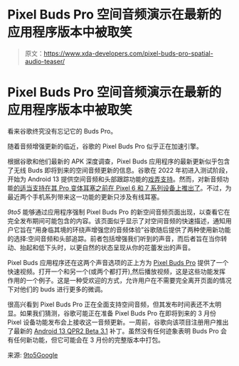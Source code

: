 # Pixel Buds Pro 空间音频演示在最新的应用程序版本中被取笑

> 原文：<https://www.xda-developers.com/pixel-buds-pro-spatial-audio-teaser/>

# Pixel Buds Pro 空间音频演示在最新的应用程序版本中被取笑

看来谷歌终究没有忘记它的 Buds Pro。

随着音频增强更新的临近，谷歌的 Pixel Buds Pro 似乎正在加速引擎。

根据谷歌和他们最新的 APK 深度调查，Pixel Buds 应用程序的最新更新似乎包含了无线 Buds 即将到来的空间音频更新的信息。谷歌在 2022 年初进入测试阶段，开始为 Android 13 提供空间音频和头部跟踪功能的[戏弄支持](https://www.xda-developers.com/android-13-support-spatial-audio-head-tracking/)。然而，对新音频功能[的适当支持在其 Pro 变体耳塞之前在 Pixel 6 和 7 系列设备上推出了](https://www.xda-developers.com/pixel-7-pro-pixel-6-pro-spatial-audio-update/)。不过，为最近两个手机系列带来这一功能的更新只涉及有线耳塞。

*9to5* 能够通过应用程序强制 Pixel Buds Pro 的新空间音频页面出现，以查看它在完全发布期间可能包含的内容。该页面似乎显示了对空间音频的快速描述，通知用户它旨在“用身临其境的环绕声增强您的音频体验”谷歌随后提供了两种使用新功能的选择:空间音频和头部追踪。前者包括增强我们听到的声音，而后者旨在当你转动、抬起和低下头时，以更自然的状态呈现从你的花蕾发出的声音。

Pixel Buds 应用程序还在这两个声音选项的正上方为 [Pixel Buds Pro](https://www.xda-developers.com/google-pixel-buds-pro-review/) 提供了一个快速视频。打开一个和另一个(或两个都打开),然后播放视频，这是这些功能发挥作用的一个例子。这是一种受欢迎的方式，允许用户在不需要完全离开页面的情况下对他们的 buds 进行更多的微调。

很高兴看到 Pixel Buds Pro 正在全面支持空间音频，但其发布时间表还不太明显。如果我们猜测，谷歌可能正在准备 Pixel Buds Pro 在即将到来的 3 月份 Pixel 设备功能发布会上接收这一音频更新。一周前，谷歌向该项目注册用户推出了最新的 [Android 13 QPR2 Beta 3.1](https://www.xda-developers.com/android-13-qpr2-beta-31-release/) 补丁。虽然没有任何迹象表明 Buds Pro 会有任何新功能，但它可能会在 3 月份的完整版本中打包。

来源: [9to5Google](https://9to5google.com/2023/02/15/pixel-buds-pro-spatial-audio-head-tracking-demo/)